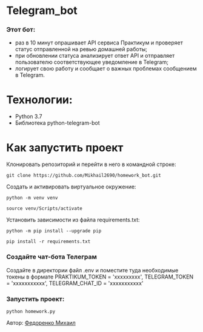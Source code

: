 # Telegram_bot
### Этот бот:

- раз в 10 минут опрашивает API сервиса Практикум и проверяет статус отправленной на ревью домашней работы;
- при обновлении статуса анализирует ответ API и отправляет пользователю соответствующее уведомление в Telegram;
- логирует свою работу и сообщает о важных проблемах сообщением в Telegram.
# Технологии:
- Python 3.7
- Библиотека python-telegram-bot
# Как запустить проект
Клонировать репозиторий и перейти в него в командной строке:
```
git clone https://github.com/Mikhail2690/homework_bot.git
```
Cоздать и активировать виртуальное окружение:

```
python -m venv venv
```
```
source venv/Scripts/activate
```
Установить зависимости из файла requirements.txt:

```
python -m pip install --upgrade pip
```
```
pip install -r requirements.txt
```
### Создайте чат-бота Телеграм

Создайте в директории файл .env и поместите туда необходимые токены в формате PRAKTIKUM_TOKEN = 'ххххххххх', TELEGRAM_TOKEN = 'ххххххххххх', TELEGRAM_CHAT_ID = 'ххххххххххх'

### Запустить проект:

```
python homework.py
```
Автор: [Федоренко Михаил](https://github.com/Mikhail2690/)
